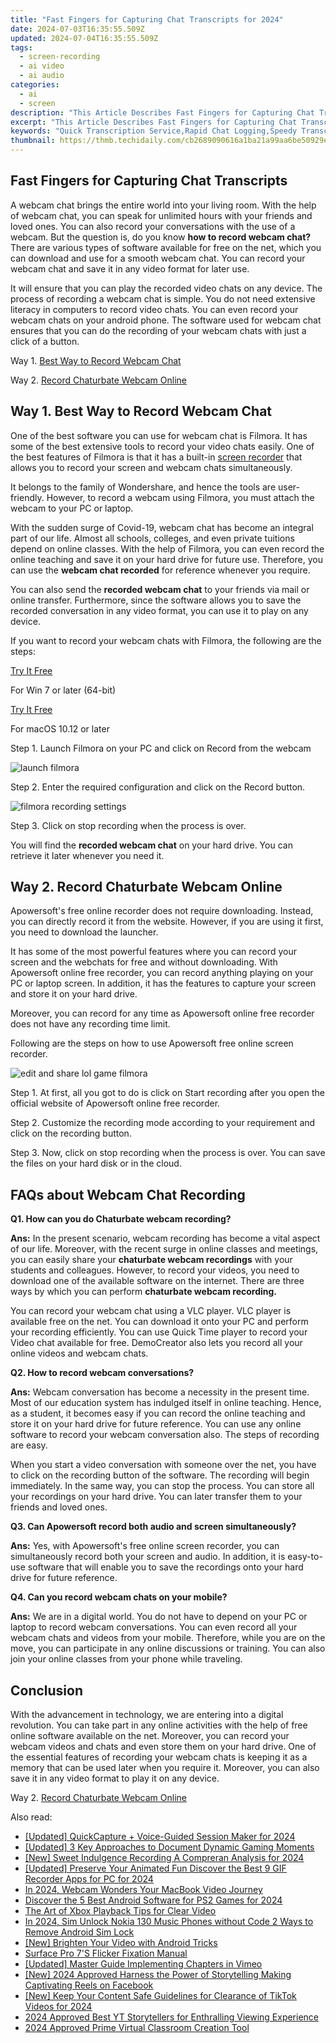 ```yaml
---
title: "Fast Fingers for Capturing Chat Transcripts for 2024"
date: 2024-07-03T16:35:55.509Z
updated: 2024-07-04T16:35:55.509Z
tags: 
  - screen-recording
  - ai video
  - ai audio
categories: 
  - ai
  - screen
description: "This Article Describes Fast Fingers for Capturing Chat Transcripts for 2024"
excerpt: "This Article Describes Fast Fingers for Capturing Chat Transcripts for 2024"
keywords: "Quick Transcription Service,Rapid Chat Logging,Speedy Transcript Creation,Swift Text Recording,Accelerated Chat Capture,Efficient Scripting Fingers,Prompt Conversation Logs"
thumbnail: https://thmb.techidaily.com/cb2689090616a1ba21a99aa6be50929e603a0dc8061abd47262715b07e4d29cd.jpg
---
```


## Fast Fingers for Capturing Chat Transcripts

A webcam chat brings the entire world into your living room. With the help of webcam chat, you can speak for unlimited hours with your friends and loved ones. You can also record your conversations with the use of a webcam. But the question is, do you know **how to record webcam chat?** There are various types of software available for free on the net, which you can download and use for a smooth webcam chat. You can record your webcam chat and save it in any video format for later use.

It will ensure that you can play the recorded video chats on any device. The process of recording a webcam chat is simple. You do not need extensive literacy in computers to record video chats. You can even record your webcam chats on your android phone. The software used for webcam chat ensures that you can do the recording of your webcam chats with just a click of a button.

Way 1. [Best Way to Record Webcam Chat](#part1)

Way 2. [Record Chaturbate Webcam Online](#part2)

## Way 1\. Best Way to Record Webcam Chat

One of the best software you can use for webcam chat is Filmora. It has some of the best extensive tools to record your video chats easily. One of the best features of Filmora is that it has a built-in [screen recorder](https://tools.techidaily.com/wondershare/filmora/download/) that allows you to record your screen and webcam chats simultaneously.

It belongs to the family of Wondershare, and hence the tools are user-friendly. However, to record a webcam using Filmora, you must attach the webcam to your PC or laptop.

With the sudden surge of Covid-19, webcam chat has become an integral part of our life. Almost all schools, colleges, and even private tuitions depend on online classes. With the help of Filmora, you can even record the online teaching and save it on your hard drive for future use. Therefore, you can use the **webcam chat recorded** for reference whenever you require.

You can also send the **recorded webcam chat** to your friends via mail or online transfer. Furthermore, since the software allows you to save the recorded conversation in any video format, you can use it to play on any device.

If you want to record your webcam chats with Filmora, the following are the steps:

[Try It Free](https://tools.techidaily.com/wondershare/filmora/download/)

For Win 7 or later (64-bit)

[Try It Free](https://tools.techidaily.com/wondershare/filmora/download/)

For macOS 10.12 or later

Step 1\. Launch Filmora on your PC and click on Record from the webcam

![launch filmora](https://images.wondershare.com/filmora/article-images/filmora-record-screen.jpg)

Step 2\. Enter the required configuration and click on the Record button.

![filmora recording settings](https://images.wondershare.com/filmora/article-images/wondershare-screen-recorder-settings.jpg)

Step 3\. Click on stop recording when the process is over.

You will find the **recorded webcam chat** on your hard drive. You can retrieve it later whenever you need it.

## Way 2\. Record Chaturbate Webcam Online

Apowersoft's free online recorder does not require downloading. Instead, you can directly record it from the website. However, if you are using it first, you need to download the launcher.

It has some of the most powerful features where you can record your screen and the webchats for free and without downloading. With Apowersoft online free recorder, you can record anything playing on your PC or laptop screen. In addition, it has the features to capture your screen and store it on your hard drive.

Moreover, you can record for any time as Apowersoft online free recorder does not have any recording time limit.

Following are the steps on how to use Apowersoft free online screen recorder.

![edit and share lol game filmora](https://images.wondershare.com/filmora/article-images/apowersoft-online-screen-recorder.jpg)

Step 1\. At first, all you got to do is click on Start recording after you open the official website of Apowersoft online free recorder.

Step 2\. Customize the recording mode according to your requirement and click on the recording button.

Step 3\. Now, click on stop recording when the process is over. You can save the files on your hard disk or in the cloud.

## FAQs about Webcam Chat Recording

**Q1\. How can you do Chaturbate webcam recording?**

**Ans:** In the present scenario, webcam recording has become a vital aspect of our life. Moreover, with the recent surge in online classes and meetings, you can easily share your **chaturbate webcam recordings** with your students and colleagues. However, to record your videos, you need to download one of the available software on the internet. There are three ways by which you can perform **chaturbate webcam recording.**

You can record your webcam chat using a VLC player. VLC player is available free on the net. You can download it onto your PC and perform your recording efficiently. You can use Quick Time player to record your Video chat available for free. DemoCreator also lets you record all your online videos and webcam chats.

**Q2\. How to record webcam conversations?**

**Ans:** Webcam conversation has become a necessity in the present time. Most of our education system has indulged itself in online teaching. Hence, as a student, it becomes easy if you can record the online teaching and store it on your hard drive for future reference. You can use any online software to record your webcam conversation also. The steps of recording are easy.

When you start a video conversation with someone over the net, you have to click on the recording button of the software. The recording will begin immediately. In the same way, you can stop the process. You can store all your recordings on your hard drive. You can later transfer them to your friends and loved ones.

**Q3\. Can Apowersoft record both audio and screen simultaneously?**

**Ans:** Yes, with Apowersoft's free online screen recorder, you can simultaneously record both your screen and audio. In addition, it is easy-to-use software that will enable you to save the recordings onto your hard drive for future reference.

**Q4\. Can you record webcam chats on your mobile?**

**Ans:** We are in a digital world. You do not have to depend on your PC or laptop to record webcam conversations. You can even record all your webcam chats and videos from your mobile. Therefore, while you are on the move, you can participate in any online discussions or training. You can also join your online classes from your phone while traveling.

## Conclusion

With the advancement in technology, we are entering into a digital revolution. You can take part in any online activities with the help of free online software available on the net. Moreover, you can record your webcam videos and chats and even store them on your hard drive. One of the essential features of recording your webcam chats is keeping it as a memory that can be used later when you require it. Moreover, you can also save it in any video format to play it on any device.

Way 2. [Record Chaturbate Webcam Online](#part2)

<span class="atpl-alsoreadstyle">Also read:</span>
<div><ul>
<li><a href="https://screen-recording.techidaily.com/updated-quickcapture-plus-voice-guided-session-maker-for-2024/"><u>[Updated] QuickCapture + Voice-Guided Session Maker for 2024</u></a></li>
<li><a href="https://screen-recording.techidaily.com/updated-3-key-approaches-to-document-dynamic-gaming-moments/"><u>[Updated] 3 Key Approaches to Document Dynamic Gaming Moments</u></a></li>
<li><a href="https://screen-recording.techidaily.com/new-sweet-indulgence-recording-a-compreran-analysis-for-2024/"><u>[New] Sweet Indulgence Recording  A Compreran Analysis for 2024</u></a></li>
<li><a href="https://screen-recording.techidaily.com/updated-preserve-your-animated-fun-discover-the-best-9-gif-recorder-apps-for-pc-for-2024/"><u>[Updated] Preserve Your Animated Fun  Discover the Best 9 GIF Recorder Apps for PC for 2024</u></a></li>
<li><a href="https://screen-recording.techidaily.com/in-2024-webcam-wonders-your-macbook-video-journey/"><u>In 2024, Webcam Wonders  Your MacBook Video Journey</u></a></li>
<li><a href="https://screen-recording.techidaily.com/discover-the-5-best-android-software-for-ps2-games-for-2024/"><u>Discover the 5 Best Android Software for PS2 Games for 2024</u></a></li>
<li><a href="https://screen-recording.techidaily.com/the-art-of-xbox-playback-tips-for-clear-video/"><u>The Art of Xbox Playback  Tips for Clear Video</u></a></li>
<li><a href="https://sim-unlock.techidaily.com/in-2024-sim-unlock-nokia-130-music-phones-without-code-2-ways-to-remove-android-sim-lock-by-drfone-android/"><u>In 2024, Sim Unlock Nokia 130 Music Phones without Code 2 Ways to Remove Android Sim Lock</u></a></li>
<li><a href="https://extra-tips.techidaily.com/new-brighten-your-video-with-android-tricks/"><u>[New] Brighten Your Video with Android Tricks</u></a></li>
<li><a href="https://graphic-issues.techidaily.com/surface-pro-7s-flicker-fixation-manual/"><u>Surface Pro 7'S Flicker Fixation Manual</u></a></li>
<li><a href="https://vimeo-videos.techidaily.com/updated-master-guide-implementing-chapters-in-vimeo/"><u>[Updated] Master Guide  Implementing Chapters in Vimeo</u></a></li>
<li><a href="https://facebook-video-content.techidaily.com/new-2024-approved-harness-the-power-of-storytelling-making-captivating-reels-on-facebook/"><u>[New] 2024 Approved  Harness the Power of Storytelling  Making Captivating Reels on Facebook</u></a></li>
<li><a href="https://tiktok-videos.techidaily.com/new-keep-your-content-safe-guidelines-for-clearance-of-tiktok-videos-for-2024/"><u>[New] Keep Your Content Safe  Guidelines for Clearance of TikTok Videos for 2024</u></a></li>
<li><a href="https://extra-lessons.techidaily.com/2024-approved-best-yt-storytellers-for-enthralling-viewing-experience/"><u>2024 Approved  Best YT Storytellers for Enthralling Viewing Experience</u></a></li>
<li><a href="https://extra-skills.techidaily.com/2024-approved-prime-virtual-classroom-creation-tool/"><u>2024 Approved  Prime Virtual Classroom Creation Tool</u></a></li>
</ul></div>

<ins class="adsbygoogle"
      style="display:block"
      data-ad-client="ca-pub-7571918770474297"
      data-ad-slot="8358498916"
      data-ad-format="auto"
      data-full-width-responsive="true"></ins>